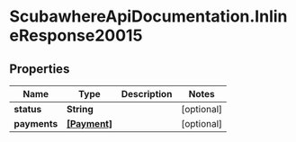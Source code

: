 # ScubawhereApiDocumentation.InlineResponse20015

## Properties
Name | Type | Description | Notes
------------ | ------------- | ------------- | -------------
**status** | **String** |  | [optional] 
**payments** | [**[Payment]**](Payment.md) |  | [optional] 


